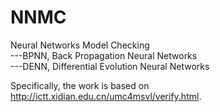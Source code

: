 # NNMC
Neural Networks Model Checking <br>
---BPNN, Back Propagation Neural Networks <br>
---DENN, Differential Evolution Neural Networks <br>

Specifically, the work is based on http://ictt.xidian.edu.cn/umc4msvl/verify.html.
